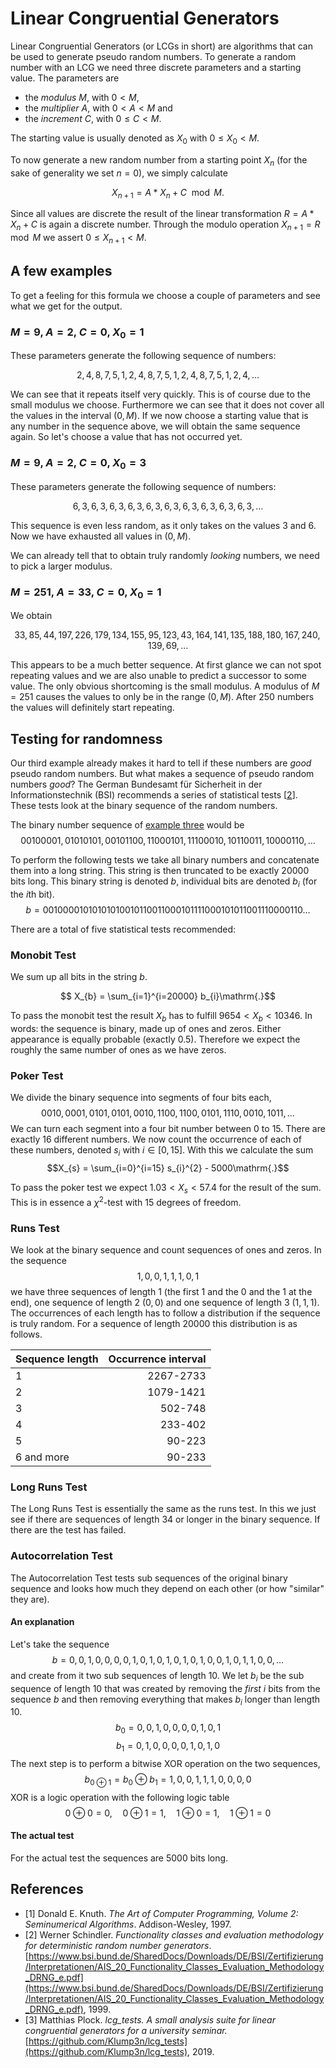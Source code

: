 <script src="https://cdn.mathjax.org/mathjax/latest/MathJax.js?config=TeX-AMS-MML_HTMLorMML" type="text/javascript"></script>

# Linear Congruential Generators

Linear Congruential Generators (or LCGs in short) are algorithms that can be used to generate pseudo random numbers. To generate a random number with an LCG we need three discrete parameters and a starting value. The parameters are

 * the _modulus_ $M$, with $0 < M$,
 * the _multiplier_ $A$, with $0 < A < M$ and
 * the _increment_ $C$, with $0 \leq C < M$.

The starting value is usually denoted as $X_{0}$ with $0 \leq X_{0} < M$.

To now generate a new random number from a starting point $X_{n}$ (for the sake of generality we set $n = 0$), we simply calculate

$$X_{n+1} = A * X_{n} + C \mod M \mathrm{.}$$

Since all values are discrete the result of the linear transformation $R = A * X_{n} + C$ is again a discrete number. Through the modulo operation $X_{n+1} = R \mod M$ we assert $0 \leq X_{n+1} < M$.

## A few examples

To get a feeling for this formula we choose a couple of parameters and see what we get for the output.

### $M = 9$, $A = 2$, $C = 0$, $X_{0} = 1$

These parameters generate the following sequence of numbers:

$$ 2, 4, 8, 7, 5, 1, 2, 4, 8, 7, 5, 1, 2, 4, 8, 7, 5, 1, 2, 4, \dots $$

We can see that it repeats itself very quickly. This is of course due to the small modulus we choose. Furthermore we can see that it does not cover all the values in the interval $\left(0, M\right)$. If we now choose a starting value that is any number in the sequence above, we will obtain the same sequence again. So let's choose a value that has not occurred yet.

### $M = 9$, $A = 2$, $C = 0$, $X_{0} = 3$

These parameters generate the following sequence of numbers:

$$6, 3, 6, 3, 6, 3, 6, 3, 6, 3, 6, 3, 6, 3, 6, 3, 6, 3, 6, 3, \dots$$

This sequence is even less random, as it only takes on the values $3$ and $6$. Now we have exhausted all values in $\left(0, M\right)$.

We can already tell that to obtain truly randomly _looking_ numbers, we need to pick a larger modulus.

### $M = 251$, $A = 33$, $C = 0$, $X_{0} = 1$

We obtain

$$33, 85, 44, 197, 226, 179, 134, 155, 95, 123, 43, 164, 141, 135, 188, 180, 167, 240, 139, 69, \dots$$

This appears to be a much better sequence. At first glance we can not spot repeating values and we are also unable to predict a successor to some value. The only obvious shortcoming is the small modulus. A modulus of $M = 251$ causes the values to only be in the range $\left( 0, M\right)$. After $250$ numbers the values will definitely start repeating.

## Testing for randomness

Our third example already makes it hard to tell if these numbers are _good_ pseudo random numbers. But what makes a sequence of pseudo random numbers _good_? The German Bundesamt für Sicherheit in der Informationstechnik (BSI) recommends a series of statistical tests [[2](#schindler)]. These tests look at the binary sequence of the random numbers.

The binary number sequence of [example three](#m-251-a-33-c-0-x_0-1) would be
$$ 00100001, 01010101, 00101100, 11000101, 11100010, 10110011, 10000110, \dots $$

To perform the following tests we take all binary numbers and concatenate them into a long string. This string is then truncated to be exactly $20000$ bits long. This binary string is denoted $b$, individual bits are denoted $b_{i}$ (for the $i$th bit).
$$ b = 00100001010101010010110011000101111000101011001110000110\dots $$

There are a total of five statistical tests recommended:

### Monobit Test

We sum up all bits in the string $b$.

$$ X_{b} = \sum_{i=1}^{i=20000} b_{i}\mathrm{.}$$

To pass the monobit test the result $X_{b}$ has to fulfill $9654 < X_{b} < 10346$. In words: the sequence is binary, made up of ones and zeros. Either appearance is equally probable (exactly $0.5$). Therefore we expect the roughly the same number of ones as we have zeros.

### Poker Test

We divide the binary sequence into segments of four bits each,
$$ 0010, 0001, 0101, 0101, 0010, 1100, 1100, 0101, 1110, 0010, 1011, \dots $$
We can turn each segment into a four bit number between $0$ to $15$. There are exactly $16$ different numbers. We now count the occurrence of each of these numbers, denoted $s_{i}$ with $i \in [0, 15]$. With this we calculate the sum
$$X_{s} = \sum_{i=0}^{i=15} s_{i}^{2} - 5000\mathrm{.}$$

To pass the poker test we expect $1.03 < X_{s} < 57.4$ for the result of the sum. This is in essence a $\chi^{2}$-test with 15 degrees of freedom.

### Runs Test

We look at the binary sequence and count sequences of ones and zeros. In the sequence
$$ 1, 0, 0, 1, 1, 1, 0, 1 $$
we have three sequences of length $1$ (the first $1$ and the $0$ and the $1$ at the end), one sequence of length $2$ ($0, 0$) and one sequence of length $3$ ($1, 1, 1$). The occurrences of each length has to follow a distribution if the sequence is truly random. For a sequence of length $20000$ this distribution is as follows.

| Sequence length | Occurrence interval |
| --- | ---: |
| 1 | 2267-2733 |
| 2 | 1079-1421 |
| 3 | 502-748 | 
| 4 | 233-402 |
| 5 | 90-223 |
| 6 and more | 90-233 |

### Long Runs Test

The Long Runs Test is essentially the same as the runs test. In this we just see if there are sequences of length $34$ or longer in the binary sequence. If there are the test has failed.

### Autocorrelation Test

The Autocorrelation Test tests sub sequences of the original binary sequence and looks how much they depend on each other (or how "similar" they are). 

#### An explanation

Let's take the sequence
$$ b = 0, 0, 1, 0, 0, 0, 0, 1, 0, 1, 0, 1, 0, 1, 0, 1, 0, 0, 1, 0, 1, 1, 0, 0, \dots $$
and create from it two sub sequences of length $10$. We let $b_{i}$ be the sub sequence of length $10$ that was created by removing the _first_ $i$ bits from the sequence $b$ and then removing everything that makes $b_{i}$ longer than length $10$.
$$b_{0} = 0, 0, 1, 0, 0, 0, 0, 1, 0, 1$$
$$b_{1} = 0, 1, 0, 0, 0, 0, 1, 0, 1, 0$$
The next step is to perform a bitwise XOR operation on the two sequences,
$$b_{0 \oplus 1} = b_{0} \oplus b_{1} = 1, 0, 0, 1, 1, 1, 0, 0, 0, 0$$
XOR is a logic operation with the following logic table
$$0 \oplus 0 = 0\mathrm{,} \quad 0 \oplus 1 = 1\mathrm{,} \quad 1 \oplus 0 = 1\mathrm{,} \quad 1 \oplus 1 = 0$$

#### The actual test

For the actual test the sequences are $5000$ bits long.

## References

 * <a name="knuth">[1]</a> Donald E. Knuth. _The Art of Computer Programming, Volume 2: Seminumerical Algorithms_. Addison-Wesley, 1997.
 * <a name="schindler">[2]</a> Werner Schindler. _Functionality classes and evaluation methodology for deterministic random number generators_. [https://www.bsi.bund.de/SharedDocs/Downloads/DE/BSI/Zertifizierung/Interpretationen/AIS_20_Functionality_Classes_Evaluation_Methodology_DRNG_e.pdf](https://www.bsi.bund.de/SharedDocs/Downloads/DE/BSI/Zertifizierung/Interpretationen/AIS_20_Functionality_Classes_Evaluation_Methodology_DRNG_e.pdf), 1999.
 * <a name="plock">[3]</a> Matthias Plock. _lcg\_tests. A small analysis suite for linear congruential generators for a university seminar._ [https://github.com/Klump3n/lcg_tests](https://github.com/Klump3n/lcg_tests), 2019.
